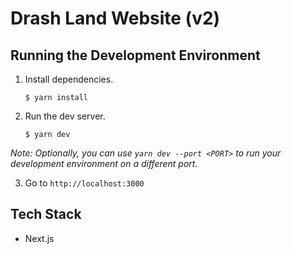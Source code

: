 # Drash Land Website (v2)

## Running the Development Environment

1. Install dependencies.

    ```shell
    $ yarn install
    ```

2. Run the dev server.

    ```shell
    $ yarn dev
    ```

_Note: Optionally, you can use `yarn dev --port <PORT>` to run your development
environment on a different port._

3. Go to `http://localhost:3000`

## Tech Stack

- Next.js
